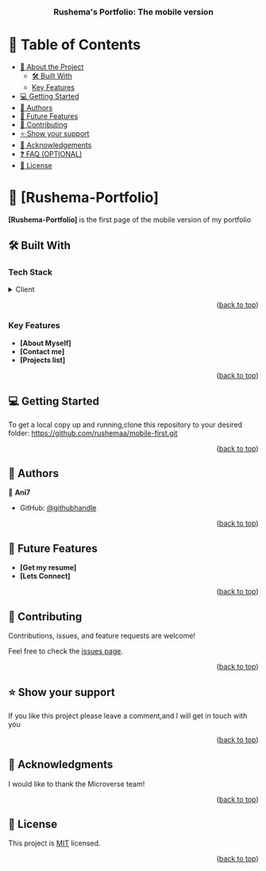 <a name="readme-top"></a>

<div align="center">

  <h3><b> Rushema's Portfolio: The mobile version</b></h3>

</div>

# 📗 Table of Contents

- [📖 About the Project](#about-project)
  - [🛠 Built With](#built-with)
  - [Key Features](#key-features)
- [💻 Getting Started](#getting-started)
- [👥 Authors](#authors)
- [🔭 Future Features](#future-features)
- [🤝 Contributing](#contributing)
- [⭐️ Show your support](#support)
- [🙏 Acknowledgements](#acknowledgements)
- [❓ FAQ (OPTIONAL)](#faq)
- [📝 License](#license)

# 📖 [Rushema-Portfolio] <a name="about-project"></a>

**[Rushema-Portfolio]** is the first page of the mobile version of my portfolio

## 🛠 Built With <a name="built-with"></a>

### Tech Stack <a name="tech-stack"></a>

<details>
  <summary>Client</summary>
  <ul>
    <li><a href="https://github.com/microverseinc/curriculum-html-css/blob/main/articles/html_css_best_practices.md">HTML</a></li>
    <li><a href="https://github.com/microverseinc/curriculum-html-css/blob/main/articles/html_css_best_practices.md">CSS</a></li>
  </ul>
</details>

<p align="right">(<a href="#readme-top">back to top</a>)</p>

<!-- Features -->

### Key Features <a name="key-features"></a>

- **[About Myself]**
- **[Contact me]**
- **[Projects list]**

<p align="right">(<a href="#readme-top">back to top</a>)</p>

## 💻 Getting Started <a name="getting-started"></a>

To get a local copy up and running,clone this repository to your desired folder: https://github.com/rushemaa/mobile-first.git

<p align="right">(<a href="#readme-top">back to top</a>)</p>

## 👥 Authors <a name="authors"></a>

👤 **Ani7**

- GitHub: [@githubhandle](https://github.com/rushemaa)

<p align="right">(<a href="#readme-top">back to top</a>)</p>

## 🔭 Future Features <a name="future-features"></a>

- **[Get my resume]**
- **[Lets Connect]**

<p align="right">(<a href="#readme-top">back to top</a>)</p>

## 🤝 Contributing <a name="contributing"></a>

Contributions, issues, and feature requests are welcome!

Feel free to check the [issues page](../../issues/).

<p align="right">(<a href="#readme-top">back to top</a>)</p>

## ⭐️ Show your support <a name="support"></a>

If you like this project please leave a comment,and I will get in touch with you

<p align="right">(<a href="#readme-top">back to top</a>)</p>

## 🙏 Acknowledgments <a name="acknowledgements"></a>

I would like to thank the Microverse team!

<p align="right">(<a href="#readme-top">back to top</a>)</p>

## 📝 License <a name="license"></a>

This project is [MIT](./LICENSE) licensed.

<p align="right">(<a href="#readme-top">back to top</a>)</p>
